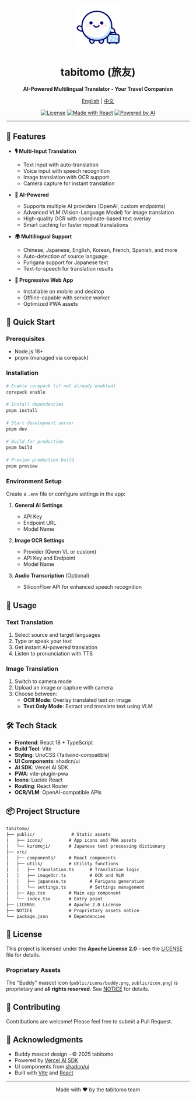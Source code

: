 <div align="center">
  <img src="./public/icons/buddy.png" alt="tabitomo" width="120" height="120">
  <h1>tabitomo (旅友)</h1>
  <p><strong>AI-Powered Multilingual Translator - Your Travel Companion</strong></p>

  [English](./README.md) | [中文](./README.zh-CN.md)

  [![License](https://img.shields.io/badge/license-Apache%202.0-blue.svg)](./LICENSE)
  [![Made with React](https://img.shields.io/badge/Made%20with-React-61dafb.svg)](https://reactjs.org/)
  [![Powered by AI](https://img.shields.io/badge/Powered%20by-AI-ff6b6b.svg)](https://github.com/vercel/ai)
</div>

---

## 🌟 Features

- **🎙️ Multi-Input Translation**
  - Text input with auto-translation
  - Voice input with speech recognition
  - Image translation with OCR support
  - Camera capture for instant translation

- **🤖 AI-Powered**
  - Supports multiple AI providers (OpenAI, custom endpoints)
  - Advanced VLM (Vision-Language Model) for image translation
  - High-quality OCR with coordinate-based text overlay
  - Smart caching for faster repeat translations

- **🌍 Multilingual Support**
  - Chinese, Japanese, English, Korean, French, Spanish, and more
  - Auto-detection of source language
  - Furigana support for Japanese text
  - Text-to-speech for translation results

- **📱 Progressive Web App**
  - Installable on mobile and desktop
  - Offline-capable with service worker
  - Optimized PWA assets

## 🚀 Quick Start

### Prerequisites

- Node.js 18+
- pnpm (managed via corepack)

### Installation

```bash
# Enable corepack (if not already enabled)
corepack enable

# Install dependencies
pnpm install

# Start development server
pnpm dev

# Build for production
pnpm build

# Preview production build
pnpm preview
```

### Environment Setup

Create a `.env` file or configure settings in the app:

1. **General AI Settings**
   - API Key
   - Endpoint URL
   - Model Name

2. **Image OCR Settings**
   - Provider (Qwen VL or custom)
   - API Key and Endpoint
   - Model Name

3. **Audio Transcription** (Optional)
   - SiliconFlow API for enhanced speech recognition

## 🎯 Usage

### Text Translation
1. Select source and target languages
2. Type or speak your text
3. Get instant AI-powered translation
4. Listen to pronunciation with TTS

### Image Translation
1. Switch to camera mode
2. Upload an image or capture with camera
3. Choose between:
   - **OCR Mode**: Overlay translated text on image
   - **Text Only Mode**: Extract and translate text using VLM

## 🛠️ Tech Stack

- **Frontend**: React 18 + TypeScript
- **Build Tool**: Vite
- **Styling**: UnoCSS (Tailwind-compatible)
- **UI Components**: shadcn/ui
- **AI SDK**: Vercel AI SDK
- **PWA**: vite-plugin-pwa
- **Icons**: Lucide React
- **Routing**: React Router
- **OCR/VLM**: OpenAI-compatible APIs

## 📦 Project Structure

```
tabitomo/
├── public/              # Static assets
│   ├── icons/          # App icons and PWA assets
│   └── kuromoji/       # Japanese text processing dictionary
├── src/
│   ├── components/     # React components
│   ├── utils/          # Utility functions
│   │   ├── translation.ts      # Translation logic
│   │   ├── imageOcr.ts         # OCR and VLM
│   │   ├── japanese.ts         # Furigana generation
│   │   └── settings.ts         # Settings management
│   ├── App.tsx         # Main app component
│   └── index.tsx       # Entry point
├── LICENSE             # Apache 2.0 License
├── NOTICE              # Proprietary assets notice
└── package.json        # Dependencies
```

## 📄 License

This project is licensed under the **Apache License 2.0** - see the [LICENSE](./LICENSE) file for details.

### Proprietary Assets

The "Buddy" mascot icon (`public/icons/buddy.png`, `public/icon.png`) is proprietary and **all rights reserved**. See [NOTICE](./NOTICE) for details.

## 🤝 Contributing

Contributions are welcome! Please feel free to submit a Pull Request.

## 💖 Acknowledgments

- Buddy mascot design - © 2025 tabitomo
- Powered by [Vercel AI SDK](https://sdk.vercel.ai/)
- UI components from [shadcn/ui](https://ui.shadcn.com/)
- Built with [Vite](https://vitejs.dev/) and [React](https://react.dev/)

---

<div align="center">
  Made with ❤️ by the tabitomo team
</div>
